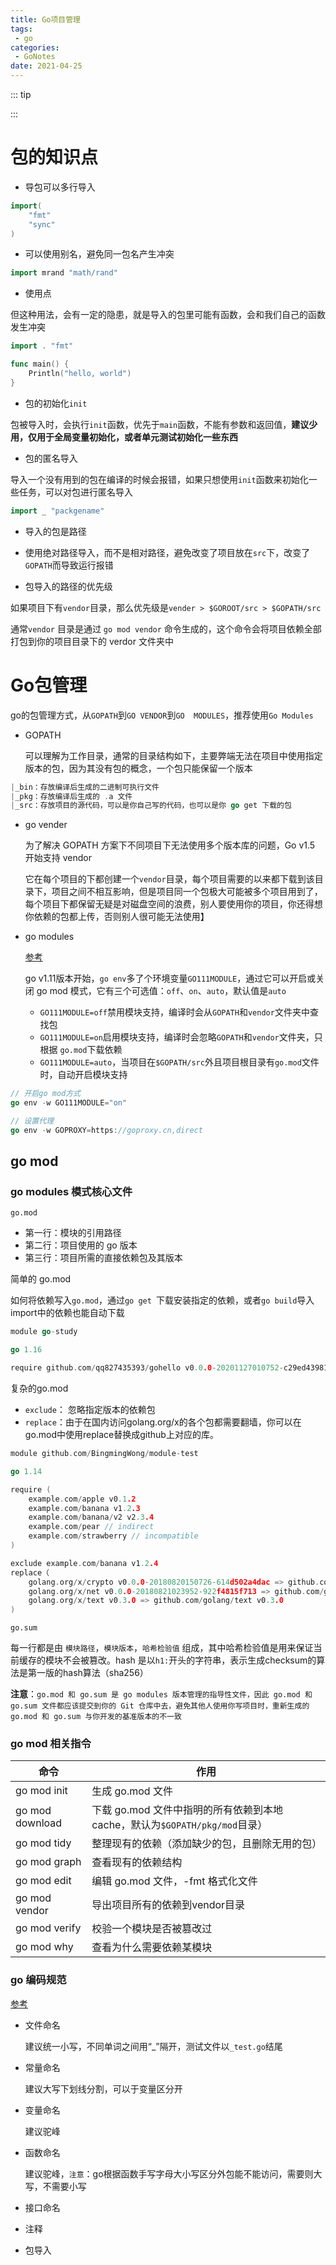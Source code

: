 ```yaml
---
title: Go项目管理
tags:
 - go
categories: 
 - GoNotes
date: 2021-04-25
---
```


::: tip

:::

# 包的知识点

* 导包可以多行导入

```go
import(
    "fmt"
    "sync"
)
```

* 可以使用别名，避免同一包名产生冲突

```go
import mrand "math/rand"
```

* 使用点

但这种用法，会有一定的隐患，就是导入的包里可能有函数，会和我们自己的函数发生冲突

```go
import . "fmt"

func main() {
    Println("hello, world")
}
```

* 包的初始化`init`

包被导入时，会执行`init`函数，优先于`main`函数，不能有参数和返回值，**建议少用，仅用于全局变量初始化，或者单元测试初始化一些东西**

* 包的匿名导入

导入一个没有用到的包在编译的时候会报错，如果只想使用`init`函数来初始化一些任务，可以对包进行匿名导入

```go
import _ "packgename"
```

* 导入的包是路径

* 使用绝对路径导入，而不是相对路径，避免改变了项目放在`src`下，改变了`GOPATH`而导致运行报错

* 包导入的路径的优先级

如果项目下有`vendor`目录，那么优先级是`vender > $GOROOT/src > $GOPATH/src`

通常`vendor` 目录是通过 `go mod vendor` 命令生成的，这个命令会将项目依赖全部打包到你的项目目录下的 verdor 文件夹中

# Go包管理

go的包管理方式，从`GOPATH`到`GO VENDOR`到`GO  MODULES`，推荐使用`Go Modules`

* GOPATH

  可以理解为工作目录，通常的目录结构如下，主要弊端无法在项目中使用指定版本的包，因为其没有包的概念，一个包只能保留一个版本

```go
|_bin：存放编译后生成的二进制可执行文件
|_pkg：存放编译后生成的 .a 文件
|_src：存放项目的源代码，可以是你自己写的代码，也可以是你 go get 下载的包
```

* go vender

  为了解决 GOPATH 方案下不同项目下无法使用多个版本库的问题，Go v1.5 开始支持 vendor	

  它在每个项目的下都创建一个`vendor`目录，每个项目需要的以来都下载到该目录下，项目之间不相互影响，但是项目同一个包极大可能被多个项目用到了，每个项目下都保留无疑是对磁盘空间的浪费，别人要使用你的项目，你还得想你依赖的包都上传，否则别人很可能无法使用】

* go modules

  [参考](https://segmentfault.com/a/1190000021854441)

  go v1.11版本开始，`go env`多了个环境变量`GO111MODULE`，通过它可以开启或关闭 go mod 模式，它有三个可选值：`off`、`on`、`auto`，默认值是`auto`
  
  * `GO111MODULE=off`禁用模块支持，编译时会从`GOPATH`和`vendor`文件夹中查找包
  * `GO111MODULE=on`启用模块支持，编译时会忽略`GOPATH`和`vendor`文件夹，只根据 `go.mod`下载依赖
  * `GO111MODULE=auto`，当项目在`$GOPATH/src`外且项目根目录有`go.mod`文件时，自动开启模块支持

```go
// 开启go mod方式
go env -w GO111MODULE="on"

// 设置代理
go env -w GOPROXY=https://goproxy.cn,direct
```

## go mod

### go modules 模式核心文件

`go.mod`

- 第一行：模块的引用路径
- 第二行：项目使用的 go 版本
- 第三行：项目所需的直接依赖包及其版本

简单的 go.mod

如何将依赖写入`go.mod`，通过`go get `下载安装指定的依赖，或者`go build`导入import中的依赖也能自动下载

```go
module go-study

go 1.16

require github.com/qq827435393/gohello v0.0.0-20201127010752-c29ed43981d7
```

复杂的go.mod

- `exclude`： 忽略指定版本的依赖包
- `replace`：由于在国内访问golang.org/x的各个包都需要翻墙，你可以在go.mod中使用replace替换成github上对应的库。

```go
module github.com/BingmingWong/module-test

go 1.14

require (
    example.com/apple v0.1.2
    example.com/banana v1.2.3
    example.com/banana/v2 v2.3.4
    example.com/pear // indirect
    example.com/strawberry // incompatible
)

exclude example.com/banana v1.2.4
replace（
    golang.org/x/crypto v0.0.0-20180820150726-614d502a4dac => github.com/golang/crypto v0.0.0-20180820150726-614d502a4dac
    golang.org/x/net v0.0.0-20180821023952-922f4815f713 => github.com/golang/net v0.0.0-20180826012351-8a410e7b638d
    golang.org/x/text v0.3.0 => github.com/golang/text v0.3.0
)
```

`go.sum`

每一行都是由 `模块路径`，`模块版本`，`哈希检验值` 组成，其中哈希检验值是用来保证当前缓存的模块不会被篡改。hash 是以`h1:`开头的字符串，表示生成checksum的算法是第一版的hash算法（sha256）

**注意**：`go.mod 和 go.sum 是 go modules 版本管理的指导性文件，因此 go.mod 和 go.sum 文件都应该提交到你的 Git 仓库中去，避免其他人使用你写项目时，重新生成的go.mod 和 go.sum 与你开发的基准版本的不一致`

### go mod 相关指令

| 命令            | 作用                                                         |
| --------------- | ------------------------------------------------------------ |
| go mod init     | 生成 go.mod 文件                                             |
| go mod download | 下载 go.mod 文件中指明的所有依赖到本地cache，默认为`$GOPATH/pkg/mod`目录） |
| go mod tidy     | 整理现有的依赖（添加缺少的包，且删除无用的包）               |
| go mod graph    | 查看现有的依赖结构                                           |
| go mod edit     | 编辑 go.mod 文件，-fmt 格式化文件                            |
| go mod vendor   | 导出项目所有的依赖到vendor目录                               |
| go mod verify   | 校验一个模块是否被篡改过                                     |
| go mod why      | 查看为什么需要依赖某模块                                     |

### go 编码规范

[参考](http://golang.iswbm.com/en/latest/c03/c03_04.html#)

* 文件命名

  建议统一小写，不同单词之间用“_”隔开，测试文件以`_test.go`结尾

* 常量命名

  建议大写下划线分割，可以于变量区分开

* 变量命名

  建议驼峰

* 函数命名

  建议驼峰，`注意`：go根据函数手写字母大小写区分外包能不能访问，需要则大写，不需要小写

* 接口命名

* 注释

* 包导入